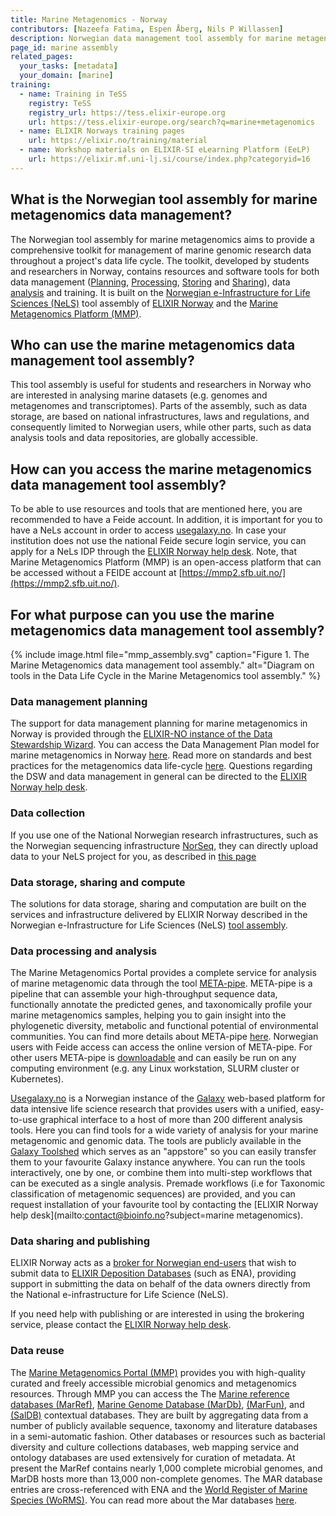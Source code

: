 ```yaml
---
title: Marine Metagenomics - Norway
contributors: [Nazeefa Fatima, Espen Åberg, Nils P Willassen]
description: Norwegian data management tool assembly for marine metagenomics data
page_id: marine assembly
related_pages: 
  your_tasks: [metadata]
  your_domain: [marine]
training:
  - name: Training in TeSS
    registry: TeSS
    registry_url: https://tess.elixir-europe.org
    url: https://tess.elixir-europe.org/search?q=marine+metagenomics
  - name: ELIXIR Norways training pages
    url: https://elixir.no/training/material
  - name: Workshop materials on ELIXIR-SI eLearning Platform (EeLP)
    url: https://elixir.mf.uni-lj.si/course/index.php?categoryid=16
---
```


## What is the Norwegian tool assembly for marine metagenomics data management?
The Norwegian tool assembly for marine metagenomics aims to provide a comprehensive toolkit for management of marine genomic research data throughout a project's data life cycle. The toolkit, developed by students and researchers in Norway, contains resources and software tools for both data management ([Planning](https://rdmkit.elixir-europe.org/planning), [Processing](https://rdmkit.elixir-europe.org/processing), [Storing](https://rdmkit.elixir-europe.org/storage.html) and [Sharing](https://rdmkit.elixir-europe.org/sharing)), data [analysis](https://rdmkit.elixir-europe.org/analysing) and training. It is built on the [Norwegian e-Infrastructure for Life Sciences (NeLS)](https://rdmkit.elixir-europe.org/nels_assembly.html) tool assembly of [ELIXIR Norway](https://elixir.no/) and the [Marine Metagenomics Platform (MMP)](https://mmp2.sfb.uit.no/).

## Who can use the marine metagenomics data management tool assembly?
This tool assembly is useful for students and researchers in Norway who are interested in analysing marine datasets (e.g. genomes and metagenomes and transcriptomes). Parts of the assembly, such as data storage, are based on national infrastructures, laws and regulations, and consequently limited to Norwegian users, while other parts, such as data analysis tools and data repositories, are globally accessible.

## How can you access the marine metagenomics data management tool assembly?
To be able to use resources and tools that are mentioned here, you are recommended to have a Feide account. In addition, it is important for you to have a NeLs account in order to access [usegalaxy.no](https://usegalaxy.no/). In case your institution does not use the national Feide secure login service, you can apply for a NeLs IDP through the [ELIXIR Norway help desk](mailto:contact@bioinfo.no?subject=marine%20metagenomics). Note, that Marine Metagenomics Platform (MMP) is an open-access platform that can be accessed without a FEIDE account at [https://mmp2.sfb.uit.no/](https://mmp2.sfb.uit.no/).

## For what purpose can you use the marine metagenomics data management tool assembly?

{% include image.html file="mmp_assembly.svg" caption="Figure 1. The Marine Metagenomics data management tool assembly." alt="Diagram on tools in the Data Life Cycle in the Marine Metagenomics tool assembly." %}

### Data management planning
The support for data management planning for marine metagenomics in Norway is provided through the [ELIXIR-NO instance of the Data Stewardship Wizard](https://elixir-no.ds-wizard.org/). You can access the Data Management Plan model for marine metagenomics in Norway [here](https://elixir-no.ds-wizard.org/projects/create/custom?selected=elixir.no:marinemetagenomics-elixir-norway:0.0.2). Read more on standards and best practices for the metagenomics data life-cycle [here](https://academic.oup.com/gigascience/article/6/8/gix047/3869082). Questions regarding the DSW and data management in general can be directed to the [ELIXIR Norway help desk](mailto:contact@bioinfo.no?subject=marine%20metagenomics).

### Data collection
If you use one of the National Norwegian research infrastructures, such as the Norwegian sequencing infrastructure [NorSeq](https://www.norseq.org/), they can directly upload data to your NeLS project for you, as described in [this page](https://elixir.no/Services-bak/data_produced_NorSeq)

### Data storage, sharing and compute
The solutions for data storage, sharing and computation are built on the services and infrastructure delivered by ELIXIR Norway described in the Norwegian e-Infrastructure for Life Sciences (NeLS) [tool assembly](https://rdmkit.elixir-europe.org/nels_assembly.html). 

### Data processing and analysis
The Marine Metagenomics Portal provides a complete service for analysis of marine metagenomic data through the tool [META-pipe](https://mmp2.sfb.uit.no/metapipe/). META-pipe is a pipeline that can assemble your high-throughput sequence data, functionally annotate the predicted genes, and taxonomically profile your marine metagenomics samples, helping you to gain insight into the phylogenetic diversity, metabolic and functional potential of environmental communities. You can find more details about META-pipe [here](https://www.ncbi.nlm.nih.gov/labs/pmc/articles/PMC6480938/). Norwegian users with Feide access can access the online version of META-pipe. For other users META-pipe is [downloadable](https://gitlab.com/uit-sfb/metapipe) and can easily be run on any computing environment (e.g. any Linux workstation, SLURM cluster	 or Kubernetes).

[Usegalaxy.no](https://usegalaxy.no/) is a Norwegian instance of the [Galaxy](https://wiki.galaxyproject.org/) web-based platform for data intensive life science research that provides users with a unified, easy-to-use graphical interface to a host of more than 200 different analysis tools. Here you can find tools for a wide variety of analysis for your marine metagenomic and genomic data. The tools are publicly available in the [Galaxy Toolshed](https://toolshed.g2.bx.psu.edu/) which serves as an "appstore" so you can easily transfer them to your favourite Galaxy instance anywhere. You can run the tools interactively, one by one, or combine them into multi-step workflows that can be executed as a single analysis. Premade workflows (i.e for Taxonomic classification of metagenomic sequences) are provided, and you can request installation of your favourite tool by contacting the [ELIXIR Norway help desk](mailto:contact@bioinfo.no?subject=marine metagenomics).

### Data sharing and publishing
ELIXIR Norway acts as a [broker for Norwegian end-users](https://elixir.no/news/52/63/ELIXIR-Norway-broker-data-to-ENA) that wish to submit data to [ELIXIR Deposition Databases](https://elixir-europe.org/platforms/data/elixir-deposition-databases#:~:text=ELIXIR%20Deposition%20Database%20list%20%20%20%20Deposition,%20%20%20%208%20more%20rows%20) (such as ENA), providing support in submitting the data on behalf of the data owners directly from the National e-infrastructure for Life Science (NeLS).

If you need help with publishing or are interested in using the brokering service, please contact the [ELIXIR Norway help desk](mailto:contact@bioinfo.no?subject=marine%20metagenomics).

### Data reuse
The [Marine Metagenomics Portal (MMP)](https://mmp2.sfb.uit.no/) provides you with high-quality curated and freely accessible microbial genomics and metagenomics resources. Through MMP you can access the The [Marine reference databases (MarRef)](https://mmp2.sfb.uit.no/marref/), [Marine Genome Database (MarDb)](https://mmp2.sfb.uit.no/mardb/), [(MarFun)](https://mmp2.sfb.uit.no/marfun/), and [(SalDB)](https://mmp2.sfb.uit.no/saldb/) contextual databases. They are built by aggregating data from a number of publicly available sequence, taxonomy and literature databases in a semi-automatic fashion. Other databases or resources such as bacterial diversity and culture collections databases, web mapping service and ontology databases are used extensively for curation of metadata. At present the MarRef contains nearly 1,000 complete microbial genomes, and MarDB hosts more than 13,000 non-complete genomes. The MAR database entries are cross-referenced with ENA and the [World Register of Marine Species (WoRMS)](http://marinespecies.org/). You can read more about the Mar databases [here](https://pubmed.ncbi.nlm.nih.gov/29106641/).

